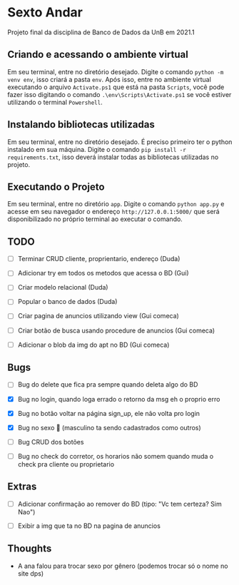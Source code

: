# Sexto Andar
Projeto final da disciplina de Banco de Dados da UnB em 2021.1

## Criando e acessando o ambiente virtual
 
Em seu terminal, entre no diretório desejado.
Digite o comando `python -m venv env`, isso criará a pasta `env`. Após isso, entre no ambiente virtual executando o arquivo `Activate.ps1` que está na pasta `Scripts`, você pode fazer isso digitando o comando `.\env\Scripts\Activate.ps1` se você estiver utilizando o terminal `Powershell`.

## Instalando bibliotecas utilizadas

Em seu terminal, entre no diretório desejado.
É preciso primeiro ter o python instalado em sua máquina.
Digite o comando `pip install -r requirements.txt`, isso deverá instalar todas as bibliotecas utilizadas no projeto.

## Executando o Projeto

Em seu terminal, entre no diretório `app`.
Digite o comando `python app.py` e acesse em seu navegador o endereço `http://127.0.0.1:5000/` que será disponibilizado no próprio terminal ao executar o comando.

## TODO

- [ ] Terminar CRUD cliente, proprientario, endereço (Duda)

- [ ] Adicionar try em todos os metodos que acessa o BD (Gui)

- [ ] Criar modelo relacional (Duda)

- [ ] Popular o banco de dados (Duda)

- [ ] Criar pagina de anuncios utilizando view (Gui comeca)

- [ ] Criar botão de busca usando procedure de anuncios (Gui comeca)

- [ ] Adicionar o blob da img do apt no BD (Gui comeca)

## Bugs

- [ ] Bug do delete que fica pra sempre quando deleta algo do BD

- [x] Bug no login, quando loga errado o retorno da msg eh o proprio erro

- [x] Bug no botão voltar na página sign_up, ele não volta pro login

- [x] Bug no sexo 🤪 (masculino ta sendo cadastrados como outros)

- [ ] Bug CRUD dos botões

- [ ] Bug no check do corretor, os horarios não somem quando muda o check pra cliente ou proprietario

## Extras

- [ ] Adicionar confirmação ao remover do BD (tipo: "Vc tem certeza? Sim Nao")

- [ ] Exibir a img que ta no BD na pagina de anuncios

## Thoughts

- A ana falou para trocar sexo por gênero (podemos trocar só o nome no site dps)
